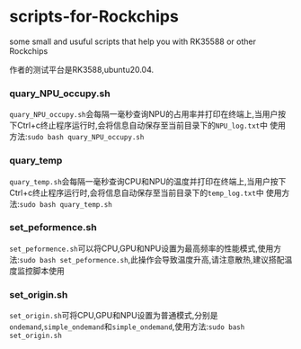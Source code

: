 # scripts-for-Rockchips
some small and usuful scripts that help you with RK35588 or other Rockchips 

作者的测试平台是RK3588,ubuntu20.04.

### quary_NPU_occupy.sh
`quary_NPU_occupy.sh`会每隔一毫秒查询NPU的占用率并打印在终端上,当用户按下Ctrl+c终止程序运行时,会将信息自动保存至当前目录下的`NPU_log.txt`中
使用方法:`sudo bash quary_NPU_occupy.sh`

### quary_temp
`quary_temp.sh`会每隔一毫秒查询CPU和NPU的温度并打印在终端上,当用户按下Ctrl+c终止程序运行时,会将信息自动保存至当前目录下的`temp_log.txt`中
使用方法:`sudo bash quary_temp.sh`

### set_peformence.sh
`set_peformence.sh`可以将CPU,GPU和NPU设置为最高频率的性能模式,使用方法:`sudo bash set_peformence.sh`,此操作会导致温度升高,请注意散热,建议搭配温度监控脚本使用

### set_origin.sh
`set_origin.sh`可将CPU,GPU和NPU设置为普通模式,分别是`ondemand`,`simple_ondemand`和`simple_ondemand`,使用方法:`sudo bash set_origin.sh`
